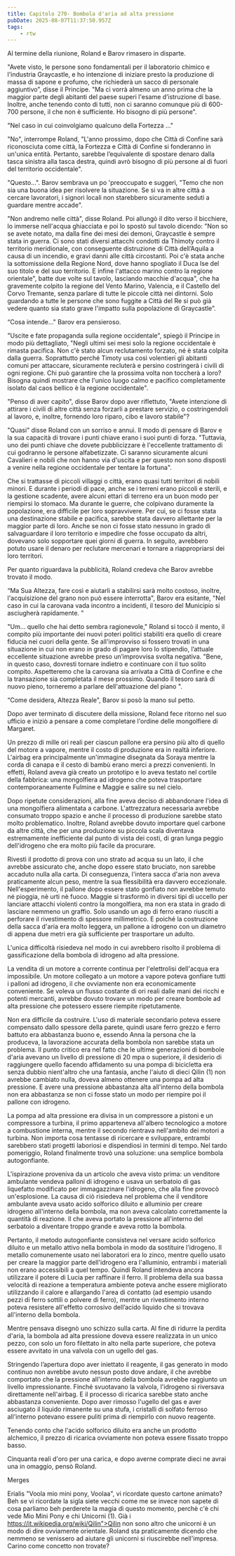 ```yaml
---
title: Capitolo 270- Bombola d'aria ad alta pressione
pubDate: 2025-08-07T11:37:50.957Z
tags:
    - rtw
---
```





Al termine della riunione, Roland e Barov rimasero in disparte.


"Avete visto, le persone sono fondamentali per il laboratorio chimico e l'industria Graycastle, e ho intenzione di iniziare presto la produzione di massa di sapone e profumo, che richiederà un sacco di personale aggiuntivo”, disse il Principe. "Ma ci vorrà almeno un anno prima che la maggior parte degli abitanti del paese superi l'esame d’istruzione di base. Inoltre, anche tenendo conto di tutti, non ci saranno comunque più di 600-700 persone, il che non è sufficiente. Ho bisogno di più persone".


"Nel caso in cui coinvolgiamo qualcuno della Fortezza ..."


"No", interrompe Roland, "L'anno prossimo, dopo che Città di Confine sarà riconosciuta come città, la Fortezza e Città di Confine si fonderanno in un'unica entità. Pertanto, sarebbe l’equivalente di spostare denaro dalla tasca sinistra alla tasca destra, quindi avrò bisogno di più persone al di fuori del territorio occidentale".


"Questo...". Barov sembrava un po 'preoccupato e suggerì, "Temo che non sia una buona idea per risolvere la situazione. Se si va in altre città a cercare lavoratori, i signori locali non starebbero sicuramente seduti a guardare mentre accade".


"Non andremo nelle città", disse Roland. Poi allungò il dito verso il bicchiere, lo immerse nell'acqua ghiacciata e poi lo spostò sul tavolo dicendo: "Non so se avete notato, ma dalla fine dei mesi dei demoni, Graycastle è sempre stata in guerra. Ci sono stati diversi attacchi condotti da Thimoty contro il territorio meridionale, con conseguente distruzione di Città dell’Aquila a causa di un incendio, e gravi danni alle città circostanti. Poi c'è stata anche la sottomissione della Regione Nord, dove hanno spogliato il Duca Ise del suo titolo e del suo territorio. E infine l'attacco marino contro la regione orientale", batte due volte sul tavolo, lasciando macchie d'acqua", che ha gravemente colpito la regione del Vento Marino, Valencia, e il Castello del Corvo Tremante, senza parlare di tutte le piccole città nei dintorni. Solo guardando a tutte le persone che sono fuggite a Città del Re si può già vedere quanto sia stato grave l'impatto sulla popolazione di Graycastle”.


“Cosa intende..." Barov era pensieroso.


"Uscite e fate propaganda sulla regione occidentale", spiegò il Principe in modo più dettagliato, "Negli ultimi sei mesi solo la regione occidentale è rimasta pacifica. Non c'è stato alcun reclutamento forzato, né è stata colpita dalla guerra. Soprattutto perché Timoty usa così volentieri gli abitanti comuni per attaccare, sicuramente recluterà e persino costringerà i civili di ogni regione. Chi può garantire che la prossima volta non toccherà a loro? Bisogna quindi mostrare che l'unico luogo calmo e pacifico completamente isolato dal caos bellico è la regione occidentale".


"Penso di aver capito", disse Barov dopo aver riflettuto, "Avete intenzione di attirare i civili di altre città senza forzarli a prestare servizio, o costringendoli al lavoro, e, inoltre, fornendo loro riparo, cibo e lavoro stabile"?


"Quasi" disse Roland con un sorriso e annuì. Il modo di pensare di Barov e la sua capacità di trovare i punti chiave erano i suoi punti di forza. "Tuttavia, uno dei punti chiave che dovete pubblicizzare è l'eccellente trattamento di cui godranno le persone alfabetizzate. Ci saranno sicuramente alcuni Cavalieri e nobili che non hanno via d'uscita e per questo non sono disposti a venire nella regione occidentale per tentare la fortuna".


Che si trattasse di piccoli villaggi o città, erano quasi tutti territori di nobili minori. E durante i periodi di pace, anche se i terreni erano piccoli e sterili, e la gestione scadente, avere alcuni ettari di terreno era un buon modo per riempirsi lo stomaco. Ma durante le guerre, che colpivano duramente la popolazione, era difficile per loro sopravvivere. Per cui, se ci fosse stata una destinazione stabile e pacifica, sarebbe stata davvero allettante per la maggior parte di loro. Anche se non ci fosse stato nessuno in grado di salvaguardare il loro territorio e impedire che fosse occupato da altri, dovevano solo sopportare quei giorni di guerra. In seguito, avrebbero potuto usare il denaro per reclutare mercenari e tornare a riappropriarsi dei loro territori.


Per quanto riguardava la pubblicità, Roland credeva che Barov avrebbe trovato il modo.


“Ma Sua Altezza, fare così e aiutarli a stabilirsi sarà molto costoso, inoltre, l'acquisizione del grano non può essere interrotta", Barov era esitante, "Nel caso in cui la carovana vada incontro a incidenti, il tesoro del Municipio si asciugherà rapidamente. "


"Um... quello che hai detto sembra ragionevole," Roland si toccò il mento, il compito più importante dei nuovi poteri politici stabiliti era quello di creare fiducia nei cuori della gente. Se all'improvviso si fossero trovati in una situazione in cui non erano in grado di pagare loro lo stipendio, l’attuale eccellente situazione avrebbe preso un’improvvisa svolta negativa. "Bene, in questo caso, dovresti tornare indietro e continuare con il tuo solito compito. Aspetteremo che la carovana sia arrivata a Città di Confine e che la transazione sia completata il mese prossimo. Quando il tesoro sarà di nuovo pieno, torneremo a parlare dell'attuazione del piano ".


“Come desidera, Altezza Reale", Barov si posò la mano sul petto.


Dopo aver terminato di discutere della missione, Roland fece ritorno nel suo ufficio e iniziò a pensare a come completare l'ordine delle mongolfiere di Margaret.


Un prezzo di mille ori reali per ciascun pallone era persino più alto di quello del motore a vapore, mentre il costo di produzione era in realtà inferiore. L'airbag era principalmente un'immagine disegnata da Soraya mentre la corda di canapa e il cesto di bambù erano merci a prezzi convenienti. In effetti, Roland aveva già creato un prototipo e lo aveva testato nel cortile della fabbrica: una mongolfiera ad idrogeno che poteva trasportare contemporaneamente Fulmine e Maggie e salire su nel cielo.


Dopo ripetute considerazioni, alla fine aveva deciso di abbandonare l'idea di una mongolfiera alimentata a carbone. L'attrezzatura necessaria avrebbe consumato troppo spazio e anche il processo di produzione sarebbe stato molto problematico. Inoltre, Roland avrebbe dovuto importare quel carbone da altre città, che per una produzione su piccola scala diventava estremamente inefficiente dal punto di vista dei costi, di gran lunga peggio dell'idrogeno che era molto più facile da procurare.


Rivestì il prodotto di prova con uno strato ad acqua su un lato, il che avrebbe assicurato che, anche dopo essere stato bruciato,  non sarebbe accaduto nulla alla carta. Di conseguenza, l'intera sacca d'aria non aveva praticamente alcun peso, mentre la sua flessibilità era davvero eccezionale. Nell'esperimento, il pallone dopo essere stato gonfiato non avrebbe temuto né pioggia, nè urti nè fuoco. Maggie si trasformò in diversi tipi di uccello per lanciare attacchi violenti contro la mongolfiera, ma non era stata in grado di lasciare nemmeno un graffio. Solo usando un ago di ferro erano riusciti a perforare il rivestimento di spessore millimetrico. E poiché la costruzione della sacca d'aria era molto leggera, un pallone a idrogeno con un diametro di appena due metri era già sufficiente per trasportare un adulto.


L'unica difficoltà risiedeva nel modo in cui avrebbero risolto il problema di gassificazione della bombola di idrogeno ad alta pressione.


La vendita di un motore a corrente continua per l'elettrolisi dell'acqua era impossibile. Un motore collegato a un motore a vapore poteva gonfiare tutti i palloni ad idrogeno, il che ovviamente non era economicamente conveniente. Se voleva un flusso costante di ori reali dalle mani dei ricchi e potenti mercanti, avrebbe dovuto trovare un modo per creare bombole ad alta pressione che potessero essere riempite ripetutamente.


Non era difficile da costruire. L'uso di materiale secondario poteva essere compensato dallo spessore della parete, quindi usare ferro grezzo e ferro battuto era abbastanza buono e, essendo Anna la persona che la produceva, la lavorazione accurata della bombola non sarebbe stata un problema. Il punto critico era nel fatto che le ultime generazioni di bombole d'aria avevano un livello di pressione di 20 mpa o superiore, il desiderio di raggiungere quello facendo affidamento su una pompa di bicicletta era senza dubbio nient'altro che una fantasia, anche l'aiuto di dieci Qilin (1) non avrebbe cambiato nulla, doveva almeno ottenere una pompa ad alta pressione. E avere una pressione abbastanza alta all'interno della bombola non era abbastanza se non ci fosse stato un modo per riempire poi il pallone con idrogeno.


La pompa ad alta pressione era divisa in un compressore a pistoni e un compressore a turbina, il primo apparteneva all'albero tecnologico a motore a combustione interna, mentre il secondo rientrava nell'ambito dei motori a turbina. Non importa cosa tentasse di ricercare e sviluppare, entrambi sarebbero stati progetti laboriosi e dispendiosi in termini di tempo. Nel tardo pomeriggio, Roland finalmente trovò una soluzione: una semplice bombola autogonfiante.


L'ispirazione proveniva da un articolo che aveva visto prima: un venditore ambulante vendeva palloni di idrogeno e usava un serbatoio di gas liquefatto modificato per immagazzinare l'idrogeno, che alla fine provocò un'esplosione. La causa di ciò risiedeva nel problema che il venditore ambulante aveva usato acido solforico diluito e alluminio per creare idrogeno all'interno della bombola, ma non aveva calcolato correttamente la quantità di reazione. Il che aveva portato la pressione all'interno del serbatoio a diventare troppo grande e aveva rotto la bombola.


Pertanto, il metodo autogonfiante consisteva nel versare acido solforico diluito e un metallo attivo nella bombola in modo da sostituire l'idrogeno. Il metallo comunemente usato nei laboratori era lo zinco, mentre quello usato per creare la maggior parte dell'idrogeno era l'alluminio, entrambi i materiali non erano accessibili a quel tempo. Quindi Roland intendeva ancora utilizzare il potere di Lucia per raffinare il ferro. Il problema della sua bassa velocità di reazione a temperatura ambiente poteva anche essere migliorato utilizzando il calore e allargando l'area di contatto (ad esempio usando pezzi di ferro sottili o polvere di ferro), mentre un rivestimento interno poteva resistere all'effetto corrosivo dell’acido liquido che si trovava all'interno della bombola.


Mentre pensava disegnò uno schizzo sulla carta. Al fine di ridurre la perdita d'aria, la bombola ad alta pressione doveva essere realizzata in un unico pezzo, con solo un foro filettato in alto nella parte superiore, che poteva essere avvitato in una valvola con un ugello del gas.


Stringendo l’apertura dopo aver iniettato il reagente, il gas generato in modo continuo non avrebbe avuto nessun posto dove andare, il che avrebbe comportato che la pressione all'interno della bombola avrebbe raggiunto un livello impressionante. Finché svuotavano la valvola, l'idrogeno si riversava direttamente nell'airbag. E il processo di ricarica sarebbe stato anche abbastanza conveniente. Dopo aver rimosso l'ugello del gas e aver asciugato il liquido rimanente su una stufa, i cristalli di solfato ferroso all'interno potevano essere puliti prima di riempirlo con nuovo reagente.


Tenendo conto che l'acido solforico diluito era anche un prodotto alchemico, il prezzo di ricarica ovviamente non poteva essere fissato troppo basso.


Cinquanta reali d'oro per una carica, e dopo averne comprate dieci ne avrai una in omaggio, pensò Roland.






Merges






Erialis "Voola mio mini pony, Voolaa", vi ricordate questo cartone animato? Beh se vi ricordate la sigla siete vecchi come me se invece non sapete di cosa parliamo beh perderete la magia di questo momento, perchè c'è chi vede Mio Mini Pony e chi Unicorni (1). Già i https://it.wikipedia.org/wiki/Qilin">Qilin non sono altro che unicorni è un modo di dire ovviamente orientale. Roland sta praticamente dicendo che nemmeno se venissero ad aiutare gli unicorni si riuscirebbe nell'impresa. Carino come concetto non trovate?




                                


                                



